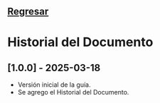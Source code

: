 [Regresar](README.md)
---

# Historial del Documento

## [1.0.0] - 2025-03-18
- Versión inicial de la guía.
- Se agrego el Historial del Documento.




